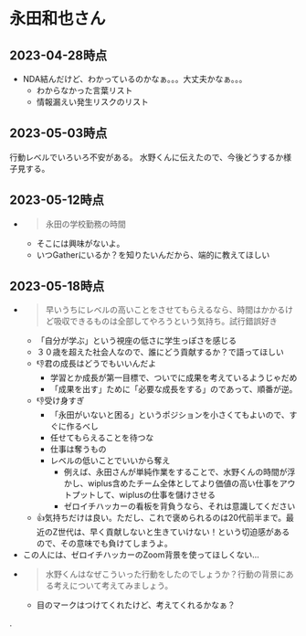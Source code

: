 # 永田和也さん
## 2023-04-28時点
- NDA結んだけど、わかっているのかなぁ。。。大丈夫かなぁ。。。
  - わからなかった言葉リスト
  - 情報漏えい発生リスクのリスト

## 2023-05-03時点
行動レベルでいろいろ不安がある。
水野くんに伝えたので、今後どうするか様子見する。

## 2023-05-12時点
- >永田の学校勤務の時間
  - そこには興味がないよ。
  - いつGatherにいるか？を知りたいんだから、端的に教えてほしい

## 2023-05-18時点
- >早いうちにレベルの高いことをさせてもらえるなら、時間はかかるけど吸収できるものは全部してやろうという気持ち。試行錯誤好き
  - 「自分が学ぶ」という視座の低さに学生っぽさを感じる
  - ３０歳を超えた社会人なので、誰にどう貢献するか？で語ってほしい
  - 👎君の成長はどうでもいいんだよ
    - 学習とか成長が第一目標で、ついでに成果を考えているようじゃだめ
    - 「成果を出す」ために「必要な成長をする」のであって、順番が逆。
  - 👎受け身すぎ
    - 「永田がいないと困る」というポジションを小さくてもよいので、すぐに作るべし
    - 任せてもらえることを待つな
    - 仕事は奪うもの
    - レベルの低いことでいいから奪え
      - 例えば、永田さんが単純作業をすることで、水野くんの時間が浮かし、wiplus含めたチーム全体としてより価値の高い仕事をアウトプットして、wiplusの仕事を儲けさせる
      - ゼロイチハッカーの看板を背負うなら、それは意識してください
  - 👍気持ちだけは良い。ただし、これで褒められるのは20代前半まで。最近のZ世代は、早く貢献しないと生きていけない！という切迫感があるので、その意味でも負けてしまうよ。
- この人には、ゼロイチハッカーのZoom背景を使ってほしくない...
- >水野くんはなぜこういった行動をしたのでしょうか？行動の背景にある考えについて考えてみましょう。
  - 目のマークはつけてくれたけど、考えてくれるかなぁ？

.

